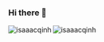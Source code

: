 ### Hi there 👋

<p><img align="left" src="https://github-readme-stats.vercel.app/api/top-langs/?username=rbrtbrnschn&layout=compact&hide=html" alt="isaaacqinh" /></p>

<p>&nbsp;<img align="left" src="https://github-readme-stats.vercel.app/api?username=rbrtbrnschn&show_icons=true" alt="isaaacqinh" /></p>

<!--
**rbrtbrnschn/rbrtbrnschn** is a ✨ _special_ ✨ repository because its `README.md` (this file) appears on your GitHub profile.

Here are some ideas to get you started:

- 🔭 I’m currently working on ...
- 🌱 I’m currently learning ...
- 👯 I’m looking to collaborate on ...
- 🤔 I’m looking for help with ...
- 💬 Ask me about ...
- 📫 How to reach me: ...
- 😄 Pronouns: ...
- ⚡ Fun fact: ...
-->
